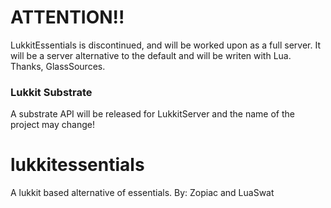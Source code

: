 # ATTENTION!!
LukkitEssentials is discontinued, and will be worked upon as a full server.
It will be a server alternative to the default and will be writen with Lua.
Thanks, GlassSources.
### Lukkit Substrate
A substrate API will be released for LukkitServer and the name of the project may change!


# lukkitessentials
A lukkit based alternative of essentials.
By: Zopiac and LuaSwat
